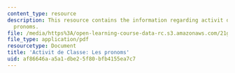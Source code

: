 ```yaml
---
content_type: resource
description: This resource contains the information regarding activit de Classe les
  pronoms.
file: /media/https%3A/open-learning-course-data-rc.s3.amazonaws.com/21g-302-french-ii-fall-2004/af86646aa5a1dbe25f80bfb4155ea7c7_MIT21G_302_F04_classe_O1.pdf
file_type: application/pdf
resourcetype: Document
title: 'Activit de Classe: Les pronoms'
uid: af86646a-a5a1-dbe2-5f80-bfb4155ea7c7
---
```

